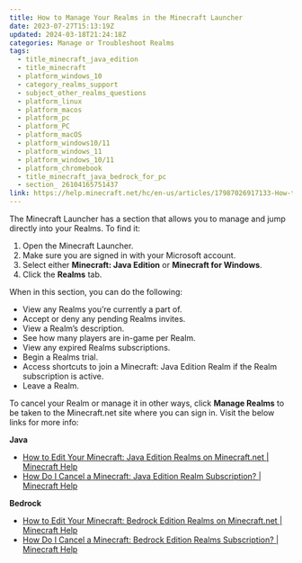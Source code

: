 ```yaml
---
title: How to Manage Your Realms in the Minecraft Launcher
date: 2023-07-27T15:13:19Z
updated: 2024-03-18T21:24:18Z
categories: Manage or Troubleshoot Realms
tags:
  - title_minecraft_java_edition
  - title_minecraft
  - platform_windows_10
  - category_realms_support
  - subject_other_realms_questions
  - platform_linux
  - platform_macos
  - platform_pc
  - platform_PC
  - platform_macOS
  - platform_windows10/11
  - platform_windows_11
  - platform_windows_10/11
  - platform_chromebook
  - title_minecraft_java_bedrock_for_pc
  - section_ 26104165751437
link: https://help.minecraft.net/hc/en-us/articles/17987026917133-How-to-Manage-Your-Realms-in-the-Minecraft-Launcher
---
```


The Minecraft Launcher has a section that allows you to manage and jump directly into your Realms. To find it:

1.  Open the Minecraft Launcher.
2.  Make sure you are signed in with your Microsoft account.
3.  Select either **Minecraft: Java Edition** or **Minecraft for Windows**.
4.  Click the **Realms** tab.

When in this section, you can do the following:

- View any Realms you’re currently a part of.
- Accept or deny any pending Realms invites.
- View a Realm’s description.
- See how many players are in-game per Realm.
- View any expired Realms subscriptions.
- Begin a Realms trial.
- Access shortcuts to join a Minecraft: Java Edition Realm if the Realm subscription is active.
- Leave a Realm.

To cancel your Realm or manage it in other ways, click **Manage Realms** to be taken to the Minecraft.net site where you can sign in. Visit the below links for more info:

**Java**

- [How to Edit Your Minecraft: Java Edition Realms on Minecraft.net \| Minecraft Help](https://help.minecraft.net/hc/en-us/articles/15938089626253)
- [How Do I Cancel a Minecraft: Java Edition Realm Subscription? \| Minecraft Help](../Manage-Realms-Subscriptions/How-Do-I-Cancel-a-Minecraft-Java-Edition-Realm-Subscription.md)

**Bedrock**

- [How to Edit Your Minecraft: Bedrock Edition Realms on Minecraft.net \| Minecraft Help](./How-To-Edit-Your-Realms-on-Minecraft-net.md)
- [How Do I Cancel a Minecraft: Bedrock Edition Realms Subscription? \| Minecraft Help](../Manage-Realms-Subscriptions/How-Do-I-Cancel-a-Minecraft-Bedrock-Edition-Realms-Subscription.md)

